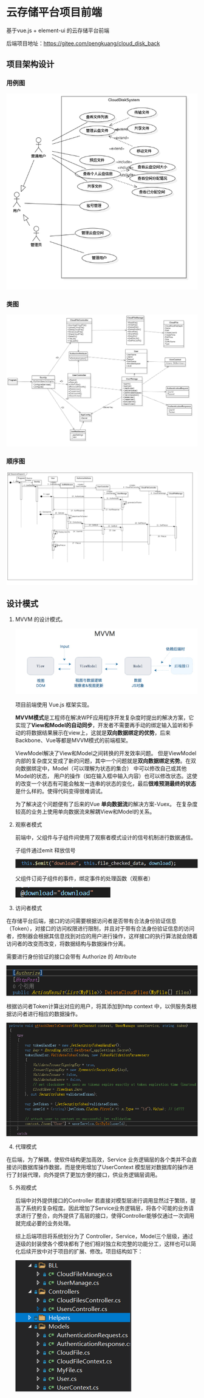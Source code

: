 # 云存储平台项目前端

基于vue.js + element-ui 的云存储平台前端

后端项目地址：https://gitee.com/pengkuang/cloud_disk_back

## 项目架构设计

### 用例图

![UseCaseDiagram1](README.assets/UseCaseDiagram1.png)

### 类图

![ClassDiagram1](README.assets/ClassDiagram1.png)

### 顺序图

![SequenceDiagram1](README.assets/SequenceDiagram1.png)

## 设计模式

1. MVVM 的设计模式。

   ![image-20211022193833622](README.assets/image-20211022193833622.png)

   项目前端使用 Vue.js 框架实现。

   **MVVM模式**是工程师在解决WPF应用程序开发复杂度时提出的解决方案，它实现了**View和Model的自动同步**，开发者不需要再手动的绑定输入监听和手动的将数据结果展示在view上，这就是**双向数据绑定的优势**，后来Backbone、Vue等都是MVVM模式的前端框架。

   ViewModel解决了View和Model之间转换的开发效率问题。 但是ViewModel内部的复杂度又变成了新的问题，其中一个问题就是**双向数据绑定劣势**。在双向数据绑定中，Model（可以理解为状态的集合） 中可以修改自己或其他Model的状态， 用户的操作（如在输入框中输入内容）也可以修改状态。这使的改变一个状态有可能会触发一连串的状态的变化，最后**很难预测最终的状态**是什么样的。使得代码变得很难调试。

   为了解决这个问题便有了后来的Vue **单向数据流**的解决方案-Vuex。 在复杂度较高的业务上使用单向数据流来解耦View和Model的关系。

2. 观察者模式

   前端中，父组件与子组件间使用了观察者模式设计的信号机制进行数据通信。

   子组件通过emit 释放信号

   ![image-20211022201709955](README.assets/image-20211022201709955.png)

   父组件订阅子组件的事件，绑定事件的处理函数（观察者）

   ![image-20211022201905595](README.assets/image-20211022201905595.png)

   

3.  访问者模式

   在存储平台后端，接口的访问需要根据访问者是否带有合法身份验证信息（Token），对接口的访问权限进行限制，并且对于带有合法身份验证信息的访问者，控制器会根据其信息找到对应的用户进行操作，这样接口的执行算法就会随着访问者的改变而改变，将数据结构与数据操作分离。

   需要进行身份验证的接口会带有 Authorize 的 Attribute

   ![image-20211023101609654](README.assets/image-20211023101609654.png)

   根据访问者Token计算出对应的用户，将其添加到http context 中，以供服务类根据访问者进行相应的数据操作。

   ![image-20211023101957681](README.assets/image-20211023101957681.png)

   

4.  代理模式

   在后端，为了解耦，使软件结构更加高效，Service 业务逻辑层的各个类并不会直接访问数据库操作数据，而是使用增加了UserContext 模型层对数据库的操作进行了封装代理，向外提供了更加方便的接口，供业务逻辑层调用。

5. 外观模式

   后端中对外提供接口的Controller 若直接对模型层进行调用显然过于繁琐，提高了系统的复杂程度。因此增加了Service业务逻辑层，将各个可能的业务请求进行了整合，向外提供了高层的接口，使得Controller能够仅通过一次调用就完成必要的业务处理。

   综上后端项目将系统划分为了 Controller，Service，Model三个层级，通过逐级的封装使各个模块都有了他们相对独立和完整的功能分工，这样也可以简化后续开放中对于项目的扩展、修改。项目结构如下：

   ![image-20211023103610341](README.assets/image-20211023103610341.png)

